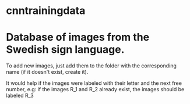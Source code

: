 # cnntrainingdata
# Database of images from the Swedish sign language.

To add new images, just add them to the folder with the corresponding name (if it doesn't exist, create it).

It would help if the images were labeled with their letter and the next free number, e.g: if the images R_1 and R_2 already exist, the images should be labeled R_3
